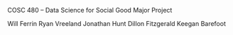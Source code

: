 COSC 480 – Data Science for Social Good Major Project

Will Ferrin
Ryan Vreeland
Jonathan Hunt
Dillon Fitzgerald
Keegan Barefoot
